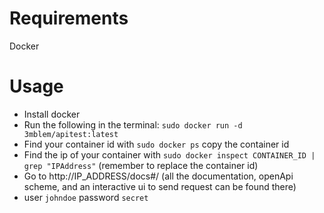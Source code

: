 # Requirements
Docker

# Usage
- Install docker
- Run the following in the terminal: `sudo docker run -d 3mblem/apitest:latest`
- Find your container id with `sudo docker ps` copy the container id
- Find the ip of your container with `sudo docker inspect CONTAINER_ID | grep "IPAddress"` (remember to replace the container id)
- Go to http://IP_ADDRESS/docs#/ (all the documentation, openApi scheme, and an interactive ui to send request can be found there)
- user `johndoe` password `secret`
